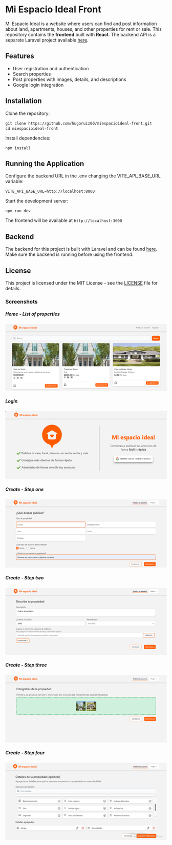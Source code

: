 # Mi Espacio Ideal Front

Mi Espacio Ideal is a website where users can find and post information about land, apartments, houses, and other properties for rent or sale. This repository contains the **frontend** built with **React**. The backend API is a separate Laravel project available [here](https://github.com/hugoruiz00/miespacioideal-api).

## Features

* User registration and authentication
* Search properties
* Post properties with images, details, and descriptions
* Google login integration

## Installation

Clone the repository:

```
git clone https://github.com/hugoruiz00/miespacioideal-front.git
cd miespacioideal-front
```

Install dependencies:

```
npm install
```

## Running the Application

Configure the backend URL in the .env changing the VITE_API_BASE_URL variable:

```
VITE_API_BASE_URL=http://localhost:8000
```

Start the development server:

```
npm run dev
```

The frontend will be available at `http://localhost:3000`

## Backend

The backend for this project is built with Laravel and can be found [here](https://github.com/hugoruiz00/miespacioideal-api). Make sure the backend is running before using the frontend.


## License

This project is licensed under the MIT License - see the [LICENSE](LICENSE) file for details.


### Screenshots

##### Home - List of properties
![Home](screenshots/list_properties.png)

##### Login
![Login](screenshots/login.png)

##### Create - Step one
![Step one](screenshots/step_1.png)

##### Create - Step two
![Step two](screenshots/step_2.png)

##### Create - Step three
![Step three](screenshots/step_3.png)

##### Create - Step four
![Step four](screenshots/step_4.png)
